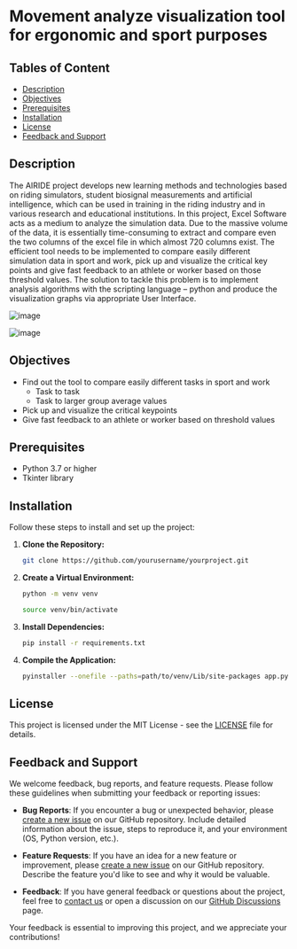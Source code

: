 # Movement analyze visualization tool for ergonomic and sport purposes

## Tables of Content
- [Description](#description)
- [Objectives](#objectives)
- [Prerequisites](#prerequisites)
- [Installation](#installation)
- [License](#license)
- [Feedback and Support](#feedback-and-support)
  

## Description
The AIRIDE project develops new learning methods and technologies based on riding simulators, student biosignal measurements and artificial intelligence, which can be used in training in the riding industry and in various research and educational institutions. In this project, Excel Software acts as a medium to analyze the simulation data. Due to the massive volume of the data, it is essentially time-consuming to extract and compare even the two columns of the excel file in which almost 720 columns exist. The efficient tool needs to be implemented to compare easily different simulation data in sport and work, pick up and visualize the critical key points and give fast feedback to an athlete or worker based on those threshold values. The solution to tackle this problem is to implement analysis algorithms with the scripting language – python and produce the visualization graphs via appropriate User Interface.
  
![image](https://github.com/yethuhlaing/movement-analysis-application/assets/112906488/f4aa1824-83bb-4e20-8466-00ab0ba8e581)

![image](https://github.com/yethuhlaing/movement-analysis-application/assets/112906488/44a91cd3-ea49-454f-a8d0-bbcf0b3ba3b4)

## Objectives 
- Find out the tool to compare easily different tasks in sport and work
  - Task to task
  - Task to larger group average values
- Pick up and visualize the critical keypoints
- Give fast feedback to an athlete or worker based on threshold values

## Prerequisites
- Python 3.7 or higher
- Tkinter library
  
## Installation

Follow these steps to install and set up the project:

1. **Clone the Repository:**
   
   ```bash
   git clone https://github.com/yourusername/yourproject.git

2. **Create a Virtual Environment:**
   
   ```bash
   python -m venv venv
   
   source venv/bin/activate
   
3. **Install Dependencies:**
   
   ```bash
   pip install -r requirements.txt

4. **Compile the Application:**
   
   ```bash
   pyinstaller --onefile --paths=path/to/venv/Lib/site-packages app.py

## License

This project is licensed under the MIT License - see the [LICENSE](LICENSE) file for details.

## Feedback and Support
We welcome feedback, bug reports, and feature requests. Please follow these guidelines when submitting your feedback or reporting issues:

- **Bug Reports**: If you encounter a bug or unexpected behavior, please [create a new issue](https://github.com/yethuhlaing/movement-analysis-application/issues/new) on our GitHub repository. Include detailed information about the issue, steps to reproduce it, and your environment (OS, Python version, etc.).

- **Feature Requests**: If you have an idea for a new feature or improvement, please [create a new issue](https://github.com/yethuhlaing/movement-analysis-application/issues/new) on our GitHub repository. Describe the feature you'd like to see and why it would be valuable.

- **Feedback**: If you have general feedback or questions about the project, feel free to [contact us](mailto:yethusteve217@gmail,com) or open a discussion on our [GitHub Discussions](https://github.com/yethuhlaing/movement-analysis-application/discussions) page.

Your feedback is essential to improving this project, and we appreciate your contributions!



